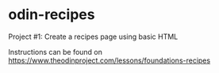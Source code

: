 # odin-recipes

Project #1: Create a recipes page using basic HTML

Instructions can be found on https://www.theodinproject.com/lessons/foundations-recipes
